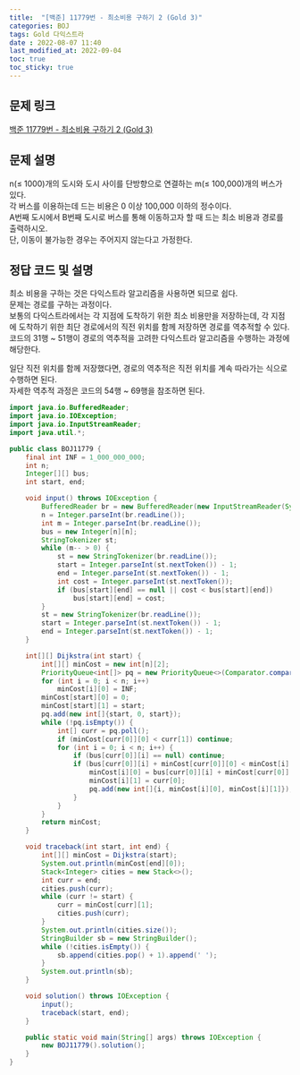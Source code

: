 ```yaml
---
title:  "[백준] 11779번 - 최소비용 구하기 2 (Gold 3)"
categories: BOJ
tags: Gold 다익스트라
date : 2022-08-07 11:40
last_modified_at: 2022-09-04
toc: true
toc_sticky: true
---
```


## 문제 링크

[백준 11779번 - 최소비용 구하기 2 (Gold 3)](https://www.acmicpc.net/problem/11779)

## 문제 설명

n($\leq$ 1000)개의 도시와 도시 사이를 단방향으로 연결하는 m($\leq$ 100,000)개의 버스가 있다.  
각 버스를 이용하는데 드는 비용은 0 이상 100,000 이하의 정수이다.  
A번째 도시에서 B번째 도시로 버스를 통해 이동하고자 할 때 드는 최소 비용과 경로를 출력하시오.  
단, 이동이 불가능한 경우는 주어지지 않는다고 가정한다.

## 정답 코드 및 설명

최소 비용을 구하는 것은 다익스트라 알고리즘을 사용하면 되므로 쉽다.  
문제는 경로를 구하는 과정이다.  
보통의 다익스트라에서는 각 지점에 도착하기 위한 최소 비용만을 저장하는데, 각 지점에 도착하기 위한 최단 경로에서의 직전 위치를 함께 저장하면 경로를 역추적할 수 있다.  
코드의 31행 ~ 51행이 경로의 역추적을 고려한 다익스트라 알고리즘을 수행하는 과정에 해당한다.

일단 직전 위치를 함께 저장했다면, 경로의 역추적은 직전 위치를 계속 따라가는 식으로 수행하면 된다.  
자세한 역추적 과정은 코드의 54행 ~ 69행을 참조하면 된다.

```java
import java.io.BufferedReader;
import java.io.IOException;
import java.io.InputStreamReader;
import java.util.*;

public class BOJ11779 {
    final int INF = 1_000_000_000;
    int n;
    Integer[][] bus;
    int start, end;

    void input() throws IOException {
        BufferedReader br = new BufferedReader(new InputStreamReader(System.in));
        n = Integer.parseInt(br.readLine());
        int m = Integer.parseInt(br.readLine());
        bus = new Integer[n][n];
        StringTokenizer st;
        while (m-- > 0) {
            st = new StringTokenizer(br.readLine());
            start = Integer.parseInt(st.nextToken()) - 1;
            end = Integer.parseInt(st.nextToken()) - 1;
            int cost = Integer.parseInt(st.nextToken());
            if (bus[start][end] == null || cost < bus[start][end])
                bus[start][end] = cost;
        }
        st = new StringTokenizer(br.readLine());
        start = Integer.parseInt(st.nextToken()) - 1;
        end = Integer.parseInt(st.nextToken()) - 1;
    }

    int[][] Dijkstra(int start) {
        int[][] minCost = new int[n][2];
        PriorityQueue<int[]> pq = new PriorityQueue<>(Comparator.comparingInt(o -> o[0]));
        for (int i = 0; i < n; i++)
            minCost[i][0] = INF;
        minCost[start][0] = 0;
        minCost[start][1] = start;
        pq.add(new int[]{start, 0, start});
        while (!pq.isEmpty()) {
            int[] curr = pq.poll();
            if (minCost[curr[0]][0] < curr[1]) continue;
            for (int i = 0; i < n; i++) {
                if (bus[curr[0]][i] == null) continue;
                if (bus[curr[0]][i] + minCost[curr[0]][0] < minCost[i][0]) {
                    minCost[i][0] = bus[curr[0]][i] + minCost[curr[0]][0];
                    minCost[i][1] = curr[0];
                    pq.add(new int[]{i, minCost[i][0], minCost[i][1]});
                }
            }
        }
        return minCost;
    }

    void traceback(int start, int end) {
        int[][] minCost = Dijkstra(start);
        System.out.println(minCost[end][0]);
        Stack<Integer> cities = new Stack<>();
        int curr = end;
        cities.push(curr);
        while (curr != start) {
            curr = minCost[curr][1];
            cities.push(curr);
        }
        System.out.println(cities.size());
        StringBuilder sb = new StringBuilder();
        while (!cities.isEmpty()) {
            sb.append(cities.pop() + 1).append(' ');
        }
        System.out.println(sb);
    }

    void solution() throws IOException {
        input();
        traceback(start, end);
    }

    public static void main(String[] args) throws IOException {
        new BOJ11779().solution();
    }
}

```
